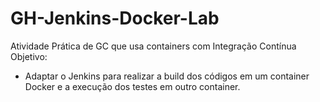 # GH-Jenkins-Docker-Lab
Atividade Prática de GC que usa containers com Integração Contínua  
Objetivo:
- Adaptar o Jenkins para realizar a build dos códigos em um container Docker e a execução dos testes em outro container.
